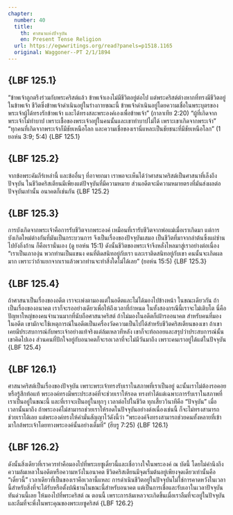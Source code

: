 ```yaml
---
chapter:
  number: 40
  title:
    th: ศาสนาแห่งปัจจุบัน
    en: Present Tense Religion
  url: https://egwwritings.org/read?panels=p1518.1165
  original: Waggoner--PT 2/1/1894
---
```


## {LBF 125.1}

“ข้าพเจ้าถูกตรึงร่วมกับพระคริสต์แล้ว ข้าพเจ้าเองไม่มีชีวิตอยู่ต่อไป แต่พระคริสต์ต่างหากที่ทรงมีชีวิตอยู่ในข้าพเจ้า ชีวิตซึ่งข้าพเจ้าดำเนินอยู่ในร่างกายขณะนี้ ข้าพเจ้าดำเนินอยู่โดยความเชื่อในพระบุตรของพระเจ้าผู้ได้ทรงรักข้าพเจ้า และได้ทรงสละพระองค์เองเพื่อข้าพเจ้า” (กาลาเทีย 2:20) “ผู้ที่เกิดจากพระเจ้าไม่ทำบาป เพราะเชื้อของพระเจ้าอยู่ในคนนั้นและเขาทำบาปไม่ได้ เพราะเขาเกิดจากพระเจ้า” “ทุกคนที่เกิดจากพระเจ้าก็มีชัยเหนือโลก และความเชื่อของเรานี่แหละเป็นชัยชนะที่มีชัยเหนือโลก” (1 ยอห์น 3:9; 5:4) {LBF 125.1}

## {LBF 125.2}

จากข้อพระคัมภีร์เหล่านี้ และข้ออื่นๆ ที่อาจยกมา เราพอจะเห็นได้ว่าศาสนาคริสต์เป็นศาสนาที่เล็งถึงปัจจุบัน ในชีวิตคริสเตียนมีเพียงแต่ปัจจุบันที่มีความหมาย ส่วนอดีตจะมีความหมายตรงที่มันส่งผลต่อปัจจุบันเท่านั้น อนาคตก็เช่นกัน {LBF 125.2}

## {LBF 125.3}

การบังเกิดจากพระเจ้าคือการรับชีวิตจากพระองค์ เหมือนที่เรารับชีวิตจากพ่อแม่เมื่อเราเกิดมา แต่การบังเกิดใหม่ต่างกันที่มันเป็นกระบวนการ จึงเป็นเรื่องของปัจจุบันเสมอ เป็นชีวิตที่มาจากลำต้นซึ่งแผ่ซ่านไปยังกิ่งก้าน ก็คือเรานั่นเอง (ดู ยอห์น 15:1) ดังนั้นชีวิตของพระเจ้าจึงหลั่งไหลมาสู่เราอย่างต่อเนื่อง “เราเป็นเถาองุ่น พวกท่านเป็นแขนง คนที่ติดสนิทอยู่กับเรา และเราติดสนิทอยู่กับเขา คนนั้นจะเกิดผลมาก เพราะว่าถ้าแยกจากเราแล้วพวกท่านจะทำสิ่งใดไม่ได้เลย” (ยอห์น 15:5) {LBF 125.3}

## {LBF 125.4}

ถ้าศาสนาเป็นเรื่องของอดีต เราจะเพ่งตามองแต่ในอดีตและไม่ได้มองไปข้างหน้า ในขณะเดียวกัน ถ้าเป็นเรื่องของอนาคต เราก็จะรออย่างเดียวเพื่อให้ถึงเวลาที่กำหนด ในทั้งสองกรณีนี้เราจะไม่เติบโต นี่คือปัญหาใหญ่ของคนจำนวนมากที่นับถือศาสนาคริสต์ ถ้าไม่มองในอดีตก็เฝ้ารออนาคต สำหรับคนที่มองในอดีต เขามักจะใช้เหตุการณ์ในอดีตเป็นเครื่องวัดความเป็นไปได้สำหรับชีวิตคริสเตียนของเขา ถ้าเขาเคยมีประสบการณ์กับพระเจ้าอย่างแท้จริงแต่ล้มเหลวทีหลัง เขาก็จะท้อถอยและสรุปว่าประสบการณ์นั้นเขาคิดไปเอง ส่วนคนที่ปักใจอยู่กับอนาคตก็จะรอเวลาที่จะไม่มีวันมาถึง เพราะคนเราอยู่ได้แต่ในปัจจุบัน {LBF 125.4}

## {LBF 126.1}

ศาสนาคริสต์เป็นเรื่องของปัจจุบัน เพราะพระเจ้าทรงรับเราในสภาพที่เราเป็นอยู่ ฉะนั้นเราไม่ต้องรอคอยหรือรู้สึกท้อแท้ พระองค์ทรงมีพระประสงค์ที่จะช่วยเราให้รอด ทรงทำได้แต่เฉพาะการรับเราในสภาพที่เราเป็นอยู่ในขณะนี้ และที่เราจะเป็นอยู่ในทุกๆ เวลาต่อไปในชีวิต ทุกเสี้ยววินาทีคือ “ปัจจุบัน” เมื่อเวลานั้นมาถึง ถ้าพระองค์ไม่สามารถช่วยเราให้รอดในปัจจุบันอย่างต่อเนื่องเช่นนี้ ก็จะไม่ทรงสามารถช่วยเราได้เลย แต่พระองค์ทรงให้คำมั่นสัญญาไว้ดังนี้ว่า “พระองค์จึงทรงสามารถช่วยคนทั้งหลายที่เข้ามาใกล้พระเจ้าโดยทางพระองค์นั้นอย่างเต็มที่” (ฮีบรู 7:25) {LBF 126.1}

## {LBF 126.2}

ดังนั้นสิ่งเดียวที่เราควรทำคือมองไปที่พระเยซูเดี๋ยวนี้และเชื่อวางใจในพระองค์ ณ บัดนี้ โดยไม่คำนึงถึงความล้มเหลวในอดีตหรือความหวังในอนาคต ชีวิตคริสเตียนมีจุดเริ่มต้นอยู่เพียงจุดเดียวเท่านั้นคือ “เดี๋ยวนี้” เวลาเดียวที่เป็นของเราคือเวลานี้แหละ การดำเนินชีวิตอยู่ในปัจจุบันไม่ใช่การคาดหวังในเวลานี้สำหรับสิ่งที่จะได้รับหรือตั้งปณิธานในขณะนี้สำหรับอนาคต แต่เป็นการเชื่อและรับเอาในเวลาปัจจุบันทันด่วนนี้เลย ให้มองไปที่พระคริสต์ ณ ตอนนี้ เพราะการล้มเหลวจะเกิดขึ้นเมื่อเราลืมที่จะอยู่ในปัจจุบันและลืมที่จะพึ่งในพระคุณของพระเยซูคริสต์ {LBF 126.2}
